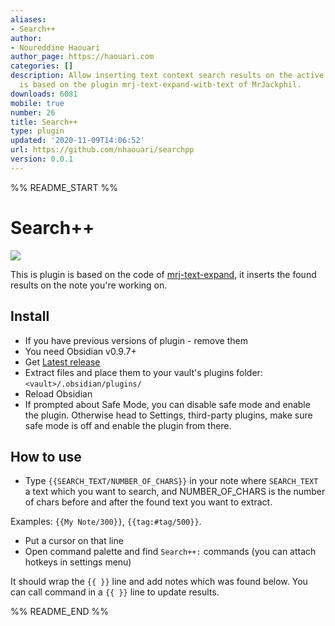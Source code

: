```yaml
---
aliases:
- Search++
author:
- Noureddine Haouari
author_page: https://haouari.com
categories: []
description: Allow inserting text context search results on the active note, the plugin
  is based on the plugin mrj-text-expand-witb-text of MrJackphil.
downloads: 6081
mobile: true
number: 26
title: Search++
type: plugin
updated: '2020-11-09T14:06:52'
url: https://github.com/nhaouari/searchpp
version: 0.0.1
---
```


%% README_START %%

# Search++
![](https://raw.githubusercontent.com/nhaouari/searchpp/HEAD/screenshots/2.gif)

This is plugin is based on the code of [mrj-text-expand](https://github.com/nhaouari/obsidian-text-expand), it inserts the found results on the note you're working on. 

## Install
- If you have previous versions of plugin - remove them
- You need Obsidian v0.9.7+
- Get [Latest release]()
- Extract files and place them to your vault's plugins folder: `<vault>/.obsidian/plugins/`
- Reload Obsidian
- If prompted about Safe Mode, you can disable safe mode and enable the plugin. Otherwise head to Settings, third-party plugins, make sure safe mode is off and enable the plugin from there.


## How to use

-   Type `{{SEARCH_TEXT/NUMBER_OF_CHARS}}` in your note where `SEARCH_TEXT` a text which you want to search, and NUMBER_OF_CHARS is the number of chars before and after the found text you want to extract. 

Examples: `{{My Note/300}}`, `{{tag:#tag/500}}`.
-   Put a cursor on that line
-   Open command palette and find `Search++:` commands (you can attach hotkeys in settings menu)

It should wrap the `{{ }}` line and add notes which was found below.
You can call command in a `{{ }}` line to update results.


%% README_END %%